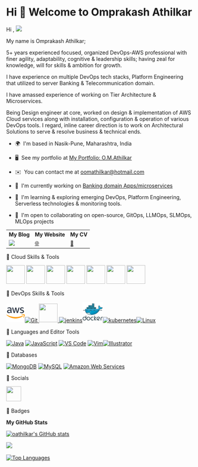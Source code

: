 <h1> Hi 👋 Welcome to Omprakash Athilkar</h1>




Hi , ![](https://user-images.githubusercontent.com/18350557/176309783-0785949b-9127-417c-8b55-ab5a4333674e.gif)

My name is Omprakash Athilkar;
<p>5+ years experienced focused, organized DevOps-AWS professional with finer agility, adaptability, cognitive & leadership skills; having zeal for knowledge, will for skills & ambition for growth. </p>
<p>I have experience on multiple DevOps tech stacks, Platform Engineering that utilized to server Banking & Telecommunication domain. </p>
<p>I have amassed experience of working on Tier Architecture & Microservices. </p>
<p>Being Design engineer at core, worked on design & implementation of AWS Cloud services along with installation, configuration & operation of various DevOps tools. I regard, inline career direction is to work on Architectural Solutions to serve & resolve business & technical ends.</p>



* 🌍  I'm based in Nasik-Pune, Maharashtra, India
  
* 🖥️  See my portfolio at [My Portfolio: O.M.Athilkar](http://oathilkar.github.io/)
  
*   ✉️  You can contact me at [oomathilkar@hotmail.com](mailto:oomathilkar@hotmail.com)

*   🚀  I'm currently working on [Banking domain Apps/microservices](http://h)

*   🧠  I'm learning & exploring emerging DevOps, Platform Engineering, Serverless technologies & monitoring tools.

*   🤝  I'm open to collaborating on open-source, GitOps, LLMOps, SLMOps, MLOps projects


<table>
    <tbody><tr>
        <th>My Blog</th>
        <th>My Website</th>
        <th>My CV</th>
    </tr>
    <tr>
        <td>
            <a href="#" rel="nofollow"><img src="https://camo.githubusercontent.com/8282a1ae3db99147445d6d6dfbb6c34865b24836e3c04554aefedbf06440ae0f/68747470733a2f2f7777772e766563746f726c6f676f2e7a6f6e652f6c6f676f732f6d656469756d2f6d656469756d2d617232312e737667" data-canonical-src="https://www.vectorlogo.zone/logos/medium/medium-ar21.svg" style="max-width: 100%;"></a>
        </td>
        <td>
            <a href="https://oathilkar.github.io/" rel="nofollow">🌐</a>
        </td>
        <td>
            <a href="https://oathilkar.github.io/online-resume" rel="nofollow">📃</a>
        </td>
    </tr>
</tbody></table>


🚀 Cloud Skills & Tools

<p align="left">

<a href="/colinbut/colinbut/blob/main"><img src="https://www.vectorlogo.zone/logos/amazon_aws/amazon_aws-ar21.svg)" width="50" height="50" style="max-width: 100%;"></a>
            <a href="/colinbut/colinbut/blob/main"><img src="https://camo.githubusercontent.com/28f1283e64ea392dac4a73f9ec54d708354a8a5ab77b30be1dd50a4a941d12ca/68747470733a2f2f7777772e766563746f726c6f676f2e7a6f6e652f6c6f676f732f616d617a6f6e5f636c6f7564666f726d6174696f6e2f616d617a6f6e5f636c6f7564666f726d6174696f6e2d69636f6e2e737667" width="50" height="50" data-canonical-src="https://www.vectorlogo.zone/logos/amazon_cloudformation/amazon_cloudformation-icon.svg" style="max-width: 100%;"></a>
            <a href="/colinbut/colinbut/blob/main"><img src="https://camo.githubusercontent.com/bf2fb04e85c8419626e020cf1cf726f481a5a4bc29d30bc39918d83a0e8fada8/68747470733a2f2f7777772e766563746f726c6f676f2e7a6f6e652f6c6f676f732f616d617a6f6e5f656b732f616d617a6f6e5f656b732d69636f6e2e737667" width="50" height="50" data-canonical-src="https://www.vectorlogo.zone/logos/amazon_eks/amazon_eks-icon.svg" style="max-width: 100%;"></a>
            <a href="/colinbut/colinbut/blob/main"><img src="https://camo.githubusercontent.com/9c1b2d780ece4921f5f17cd21d636c8d504d7b1f1429ec37ff1e6b4aad30f306/68747470733a2f2f7777772e766563746f726c6f676f2e7a6f6e652f6c6f676f732f616d617a6f6e5f6563732f616d617a6f6e5f6563732d69636f6e2e737667" width="50" height="50" data-canonical-src="https://www.vectorlogo.zone/logos/amazon_ecs/amazon_ecs-icon.svg" style="max-width: 100%;"></a>
            <a href="/colinbut/colinbut/blob/main"><img src="https://camo.githubusercontent.com/6d0e19eebabf4a05b7babd0bd631103f99fee941891ae7b02fc94610c5bdfa23/68747470733a2f2f7777772e766563746f726c6f676f2e7a6f6e652f6c6f676f732f616d617a6f6e5f656c6173746963636f6e7461696e65722f616d617a6f6e5f656c6173746963636f6e7461696e65722d69636f6e2e737667" width="50" height="50" data-canonical-src="https://www.vectorlogo.zone/logos/amazon_elasticcontainer/amazon_elasticcontainer-icon.svg" style="max-width: 100%;"></a>
            <a href="/colinbut/colinbut/blob/main"><img src="https://camo.githubusercontent.com/22ff2f5a8cf39deb10f18bcfceb1355ca16f638a98321fd946f836afa7ec6330/68747470733a2f2f7777772e766563746f726c6f676f2e7a6f6e652f6c6f676f732f616d617a6f6e5f636c6f756477617463682f616d617a6f6e5f636c6f756477617463682d69636f6e2e737667" width="50" height="50" data-canonical-src="https://www.vectorlogo.zone/logos/amazon_cloudwatch/amazon_cloudwatch-icon.svg" style="max-width: 100%;"></a>
            <a href="/colinbut/colinbut/blob/main"><img src="https://camo.githubusercontent.com/9403758311ca32dc4c4b741840cd650e36590b42f22f55bb5628e5719bcbf846/68747470733a2f2f7777772e766563746f726c6f676f2e7a6f6e652f6c6f676f732f7365727665726c6573732f7365727665726c6573732d69636f6e2e737667" width="50" height="50" data-canonical-src="https://www.vectorlogo.zone/logos/serverless/serverless-icon.svg" style="max-width: 100%;"></a>


🚀 DevOps Skills & Tools


<p align="left">
  

<p><a target="_blank" href="https://raw.githubusercontent.com/devicons/devicon/master/icons/amazonwebservices/amazonwebservices-original-wordmark.svg" style="display: inline-block;"><img src="https://raw.githubusercontent.com/devicons/devicon/master/icons/amazonwebservices/amazonwebservices-original-wordmark.svg" alt="aws" width="50" height="50"  /></a><a href="https://git-scm.com/" target="_blank" rel="noreferrer"><img src="https://raw.githubusercontent.com/danielcranney/readme-generator/main/public/icons/skills/git-colored.svg" width="50" height="50" alt="Git" /></a><a href="https://www.github.com/oathilkar" target="_blank" rel="noreferrer"> <picture> <source media="(prefers-color-scheme: dark)" srcset="https://raw.githubusercontent.com/danielcranney/readme-generator/main/public/icons/socials/github-dark.svg" /> <source media="(prefers-color-scheme: light)" srcset="https://raw.githubusercontent.com/danielcranney/readme-generator/main/public/icons/socials/github.svg" /> <img src="https://raw.githubusercontent.com/danielcranney/readme-generator/main/public/icons/socials/github.svg" width="50" height="50" /> </picture> </a><a target="_blank" href="https://www.vectorlogo.zone/logos/jenkins/jenkins-icon.svg" style="display: inline-block;"><img src="https://www.vectorlogo.zone/logos/jenkins/jenkins-icon.svg" alt="jenkins" width="50" height="50" /></a><a target="_blank" href="https://raw.githubusercontent.com/devicons/devicon/master/icons/docker/docker-original-wordmark.svg" style="display: inline-block;"><img src="https://raw.githubusercontent.com/devicons/devicon/master/icons/docker/docker-original-wordmark.svg" alt="docker" width="55" height="55" /></a><a target="_blank" href="https://www.vectorlogo.zone/logos/kubernetes/kubernetes-icon.svg" style="display: inline-block;"><img src="https://www.vectorlogo.zone/logos/kubernetes/kubernetes-icon.svg" alt="kubernetes" width="50" height="50" /></a><a href="https://www.linux.org" target="_blank" rel="noreferrer"><img src="https://raw.githubusercontent.com/danielcranney/readme-generator/main/public/icons/skills/linux-colored.svg" width="50" height="50" alt="Linux" /></a></p>

🚀 Languages and Editor Tools

<a href="https://www.oracle.com/java/" target="_blank" rel="noreferrer"><img src="https://raw.githubusercontent.com/danielcranney/readme-generator/main/public/icons/skills/java-colored.svg" width="50" height="50" alt="Java" /></a>  <a href="https://developer.mozilla.org/en-US/docs/Web/JavaScript" target="_blank" rel="noreferrer"><img src="https://raw.githubusercontent.com/danielcranney/readme-generator/main/public/icons/skills/javascript-colored.svg" width="50" height="50" alt="JavaScript" /></a>  <a href="https://code.visualstudio.com/" target="_blank" rel="noreferrer"><img src="https://raw.githubusercontent.com/danielcranney/readme-generator/main/public/icons/skills/visualstudiocode.svg" width="50" height="50" alt="VS Code" /></a>  <a href="https://www.vim.org/" target="_blank" rel="noreferrer"><img src="https://raw.githubusercontent.com/danielcranney/readme-generator/main/public/icons/skills/vim.svg" width="50" height="50" alt="Vim" /></a><a href="https://www.adobe.com/uk/products/illustrator.html" target="_blank" rel="noreferrer"><img src="https://raw.githubusercontent.com/danielcranney/readme-generator/main/public/icons/skills/illustrator-colored-dark.svg" width="50" height="50" alt="Illustrator" /></a>


🚀 Databases

<a href="https://www.mongodb.com/" target="_blank" rel="noreferrer"><img src="https://raw.githubusercontent.com/danielcranney/readme-generator/main/public/icons/skills/mongodb-colored.svg" width="50" height="50" alt="MongoDB" /></a>  <a href="https://www.mysql.com/" target="_blank" rel="noreferrer"><img src="https://raw.githubusercontent.com/danielcranney/readme-generator/main/public/icons/skills/mysql-colored.svg" width="50" height="50" alt="MySQL" /></a> <a href="https://aws.amazon.com" target="_blank" rel="noreferrer"><img src="https://raw.githubusercontent.com/danielcranney/readme-generator/main/public/icons/skills/aws-colored-dark.svg" width="50" height="50" alt="Amazon Web Services" /></a>




🚀 Socials


<p align="left"> <a href="https://www.github.com/oathilkar" target="_blank" rel="noreferrer"> <picture> <source media="(prefers-color-scheme: dark)" srcset="https://raw.githubusercontent.com/danielcranney/readme-generator/main/public/icons/socials/github-dark.svg" /> <source media="(prefers-color-scheme: light)" srcset="https://raw.githubusercontent.com/danielcranney/readme-generator/main/public/icons/socials/github.svg" /> <img src="https://raw.githubusercontent.com/danielcranney/readme-generator/main/public/icons/socials/github.svg" width="40" height="40" /> </picture> </a></p>


🚀 Badges

<b>My GitHub Stats</b>

<a href="http://www.github.com/oathilkar"><img src="https://github-readme-stats.vercel.app/api?username=oathilkar&show_icons=true&hide=prs,contribs&title_color=f97316&text_color=14b8a6&icon_color=facc15&bg_color=181824&hide_border=true&show_icons=true" alt="oathilkar's GitHub stats" /></a>

<a href="http://www.github.com/oathilkar"><img src="https://github-readme-streak-stats.herokuapp.com/?user=oathilkar&stroke=14b8a6&background=181824&ring=f97316&fire=f97316&currStreakNum=14b8a6&currStreakLabel=f97316&sideNums=14b8a6&sideLabels=14b8a6&dates=14b8a6&hide_border=true" /></a>

<a href="https://github.com/oathilkar" align="left"><img src="https://github-readme-stats.vercel.app/api/top-langs/?username=oathilkar&langs_count=10&title_color=f97316&text_color=14b8a6&icon_color=facc15&bg_color=181824&hide_border=true&locale=en&custom_title=Top%20%Languages" alt="Top Languages" /></a>


